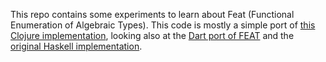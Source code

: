 This repo contains some experiments to learn about Feat (Functional Enumeration
of Algebraic Types). This code is mostly a simple port of [this Clojure
implementation](https://github.com/polux/quickcheck-slides/blob/678fe5f8b295b4fd9d3476b09762d2dbedd5a686/clfeat/src/clfeat/core.clj#L234-L283),
looking also at the [Dart port of
FEAT](https://github.com/polux/enumerators/blob/e3de2a08c0c777c14b0ba3f3724db4192a583ee1/lib/src/finite.dart)
and the [original Haskell
implementation](https://github.com/JonasDuregard/testing-feat/blob/423d05ba3248b492919d899cf01ddfe70f56ea9b/Test/Feat/Finite.hs).
